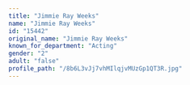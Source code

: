 ```yaml
---
title: "Jimmie Ray Weeks"
name: "Jimmie Ray Weeks"
id: "15442"
original_name: "Jimmie Ray Weeks"
known_for_department: "Acting"
gender: "2"
adult: "false"
profile_path: "/8b6L3vJj7vhMIlqjvMUzGp1QT3R.jpg"
---
```


